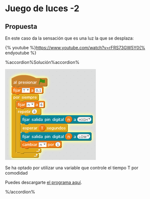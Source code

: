 
# Juego de luces -2

## Propuesta

En este caso da la sensación que es una luz la que se desplaza:

{% youtube %}https://www.youtube.com/watch?v=rFRS73GW5Y0{% endyoutube %}


%accordion%Solución%accordion%

<img src="img/luces2.png" width="298" height="298" />

Se ha optado por utilizar una variable que controle el tiempo T por comodidad

Puedes descargarte [el programa aquí](http://aularagon.catedu.es/materialesaularagon2013/arduino/M3/juegoleds2.sb2).


%/accordion%

